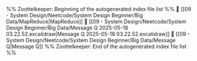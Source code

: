%% Zoottelkeeper: Beginning of the autogenerated index file list  %%
📄 [[09 - System Design/Neetcode/System Design Beginner/Big Data/MapReduce|MapReduce]]
📄 [[09 - System Design/Neetcode/System Design Beginner/Big Data/Message Q 2025-05-18 03.22.52.excalidraw|Message Q 2025-05-18 03.22.52.excalidraw]]
📄 [[09 - System Design/Neetcode/System Design Beginner/Big Data/Message Q|Message Q]]
%% Zoottelkeeper: End of the autogenerated index file list  %%
